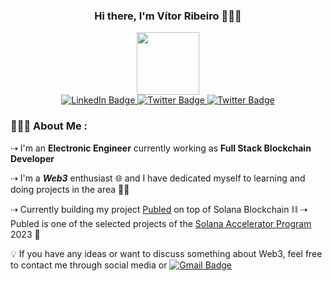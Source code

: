

<!--
**vitorribeiro99/vitorribeiro99** is a ✨ _special_ ✨ repository because its `README.md` (this file) appears on your GitHub profile.

Here are some ideas to get you started:

- 🔭 I’m currently working on ...
- 🌱 I’m currently learning ...
- 👯 I’m looking to collaborate on ...
- 🤔 I’m looking for help with ...
- 💬 Ask me about ...
- 📫 How to reach me: ...
- 😄 Pronouns: ...
- ⚡ Fun fact: ...
-->
<h3 align="center" > Hi there, I'm Vítor Ribeiro 🙋🏻‍♂️ </h3>
<div id="header" align="center">
  <img src="https://user-images.githubusercontent.com/73917262/222388230-62bca915-be56-4d2d-9115-6cc2856c71c3.png" width="100"/>
</div>

<div id="badges" align="center" >
  <a href="https://www.linkedin.com/in/vitor-ribeiro99/">
    <img src="https://img.shields.io/badge/LinkedIn-blue?style=for-the-badge&logo=linkedin&logoColor=white&style=plastic&logoWidth=30" alt="LinkedIn Badge"/>
  </a>
  <a href="https://twitter.com/vitorhsr99">
    <img src="https://img.shields.io/badge/Twitter-blue?style=for-the-badge&logo=twitter&logoColor=white&style=plastic&logoWidth=30" alt="Twitter Badge"/>
  </a>
   <a href="https://discord.com/users/388000346489880576">
    <img src="https://img.shields.io/badge/Discord-5865F2?style=for-the-badge&logo=discord&logoColor=white&style=plastic&logoWidth=30" alt="Twitter Badge"/>
  </a>
</div>


### 👨🏻‍💻 About Me :

⇢ I'm an **Electronic Engineer** currently working as **Full Stack Blockchain Developer**

⇢ I'm a _**Web3**_ enthusiast 🌐 and I have dedicated myself to learning and doing projects in the area 👷🏻

⇢ Currently building my project [Publed](https://publed.io) on top of Solana Blockchain ⛓️
  ⇢ Publed is one of the selected projects of the [Solana Accelerator Program](https://twitter.com/publed_official/status/1659165325697400833) 2023 🚀

💡 If you have any ideas or want to discuss something about Web3, feel free to contact me through social media or 
   <a href="mailto:v99ribeiro@gmail.com?subject=Came%20from%20Github">
    <img src="https://img.shields.io/badge/Gmail-D14836?style=for-the-badge&logo=gmail&logoColor=white&style=plastic&logoWidth=20" alt="Gmail Badge"/>
  </a>

